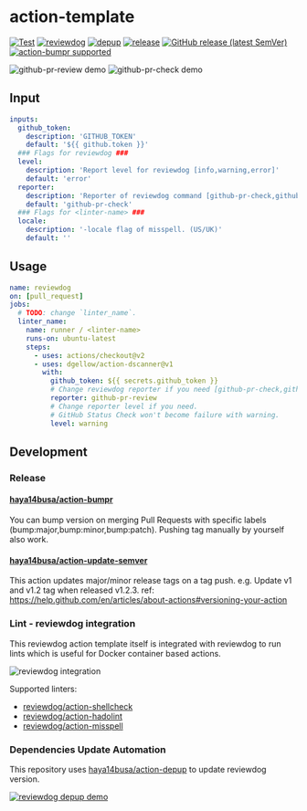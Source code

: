 # action-template

<!-- TODO: replace dgellow/action-dscanner with your repo name -->
[![Test](https://github.com/dgellow/action-dscanner/workflows/Test/badge.svg)](https://github.com/dgellow/action-dscanner/actions?query=workflow%3ATest)
[![reviewdog](https://github.com/dgellow/action-dscanner/workflows/reviewdog/badge.svg)](https://github.com/dgellow/action-dscanner/actions?query=workflow%3Areviewdog)
[![depup](https://github.com/dgellow/action-dscanner/workflows/depup/badge.svg)](https://github.com/dgellow/action-dscanner/actions?query=workflow%3Adepup)
[![release](https://github.com/dgellow/action-dscanner/workflows/release/badge.svg)](https://github.com/dgellow/action-dscanner/actions?query=workflow%3Arelease)
[![GitHub release (latest SemVer)](https://img.shields.io/github/v/release/dgellow/action-dscanner?logo=github&sort=semver)](https://github.com/dgellow/action-dscanner/releases)
[![action-bumpr supported](https://img.shields.io/badge/bumpr-supported-ff69b4?logo=github&link=https://github.com/haya14busa/action-bumpr)](https://github.com/haya14busa/action-bumpr)

![github-pr-review demo](https://user-images.githubusercontent.com/3797062/73162963-4b8e2b00-4132-11ea-9a3f-f9c6f624c79f.png)
![github-pr-check demo](https://user-images.githubusercontent.com/3797062/73163032-70829e00-4132-11ea-8481-f213a37db354.png)

## Input

<!-- TODO: update -->
```yaml
inputs:
  github_token:
    description: 'GITHUB_TOKEN'
    default: '${{ github.token }}'
  ### Flags for reviewdog ###
  level:
    description: 'Report level for reviewdog [info,warning,error]'
    default: 'error'
  reporter:
    description: 'Reporter of reviewdog command [github-pr-check,github-check,github-pr-review].'
    default: 'github-pr-check'
  ### Flags for <linter-name> ###
  locale:
    description: '-locale flag of misspell. (US/UK)'
    default: ''
```

## Usage
<!-- TODO: update. replace `template` with the linter name -->

```yaml
name: reviewdog
on: [pull_request]
jobs:
  # TODO: change `linter_name`.
  linter_name:
    name: runner / <linter-name>
    runs-on: ubuntu-latest
    steps:
      - uses: actions/checkout@v2
      - uses: dgellow/action-dscanner@v1
        with:
          github_token: ${{ secrets.github_token }}
          # Change reviewdog reporter if you need [github-pr-check,github-check,github-pr-review].
          reporter: github-pr-review
          # Change reporter level if you need.
          # GitHub Status Check won't become failure with warning.
          level: warning
```

## Development

### Release

#### [haya14busa/action-bumpr](https://github.com/haya14busa/action-bumpr)
You can bump version on merging Pull Requests with specific labels (bump:major,bump:minor,bump:patch).
Pushing tag manually by yourself also work.

#### [haya14busa/action-update-semver](https://github.com/haya14busa/action-update-semver)

This action updates major/minor release tags on a tag push. e.g. Update v1 and v1.2 tag when released v1.2.3.
ref: https://help.github.com/en/articles/about-actions#versioning-your-action

### Lint - reviewdog integration

This reviewdog action template itself is integrated with reviewdog to run lints
which is useful for Docker container based actions.

![reviewdog integration](https://user-images.githubusercontent.com/3797062/72735107-7fbb9600-3bde-11ea-8087-12af76e7ee6f.png)

Supported linters:

- [reviewdog/action-shellcheck](https://github.com/reviewdog/action-shellcheck)
- [reviewdog/action-hadolint](https://github.com/reviewdog/action-hadolint)
- [reviewdog/action-misspell](https://github.com/reviewdog/action-misspell)

### Dependencies Update Automation
This repository uses [haya14busa/action-depup](https://github.com/haya14busa/action-depup) to update
reviewdog version.

[![reviewdog depup demo](https://user-images.githubusercontent.com/3797062/73154254-170e7500-411a-11ea-8211-912e9de7c936.png)](https://github.com/dgellow/action-dscanner/pull/6)

